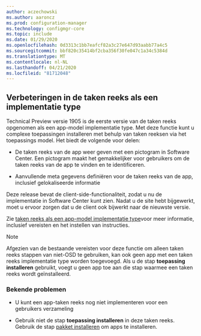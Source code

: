 ```yaml
---
author: aczechowski
ms.author: aaroncz
ms.prod: configuration-manager
ms.technology: configmgr-core
ms.topic: include
ms.date: 01/29/2020
ms.openlocfilehash: 0d3313c1bb7eafcf82a3c27e647d93aabb77a4c5
ms.sourcegitcommit: bbf820c35414bf2cba356f30fe047c1a34c5384d
ms.translationtype: MT
ms.contentlocale: nl-NL
ms.lasthandoff: 04/21/2020
ms.locfileid: "81712048"
---
```

## <a name="improvements-to-task-sequence-as-a-deployment-type"></a><a name="bkmk_tsdt"></a>Verbeteringen in de taken reeks als een implementatie type

<!--3555953-->

Technical Preview versie 1905 is de eerste versie van de taken reeks opgenomen als een app-model implementatie type. Met deze functie kunt u complexe toepassingen installeren met behulp van taken reeksen via het toepassings model. Het biedt de volgende voor delen:

- De taken reeks van de app weer geven met een pictogram in Software Center. Een pictogram maakt het gemakkelijker voor gebruikers om de taken reeks van de app te vinden en te identificeren.

- Aanvullende meta gegevens definiëren voor de taken reeks van de app, inclusief gelokaliseerde informatie

Deze release bevat de client-side-functionaliteit, zodat u nu de implementatie in Software Center kunt zien. Nadat u de site hebt bijgewerkt, moet u ervoor zorgen dat u de client ook bijwerkt naar de nieuwste versie.

Zie [taken reeks als een app-model implementatie type](../../../2019/technical-preview-1905.md#bkmk_tsdt)voor meer informatie, inclusief vereisten en het instellen van instructies.

> [!NOTE]
> Afgezien van de bestaande vereisten voor deze functie om alleen taken reeks stappen van niet-OSD te gebruiken, kan ook geen app met een taken reeks implementatie type worden toegevoegd. Als u de stap **toepassing installeren** gebruikt, voegt u geen app toe aan die stap waarmee een taken reeks wordt geïnstalleerd.

### <a name="known-issues"></a><a name="bkmk_tsdt-ki"></a>Bekende problemen

- U kunt een app-taken reeks nog niet implementeren voor een gebruikers verzameling

- Gebruik niet de stap **toepassing installeren** in deze taken reeks. Gebruik de stap [pakket installeren](../../../../../osd/understand/task-sequence-steps.md#BKMK_InstallPackage) om apps te installeren.
